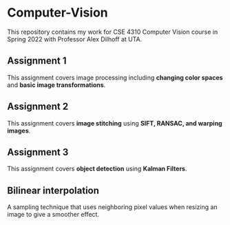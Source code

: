 # Computer-Vision
This repository contains my work for CSE 4310 Computer Vision course in Spring 2022 with Professor Alex Dilhoff at UTA. 

## Assignment 1
This assignment covers image processing including **changing color spaces** and **basic image transformations**.

## Assignment 2
This assignment covers **image stitching** using **SIFT, RANSAC, and warping images**.

## Assignment 3
This assignment covers **object detection** using **Kalman Filters**. 

## Bilinear interpolation
A sampling technique that uses neighboring pixel values when resizing an image to give a smoother effect. 
